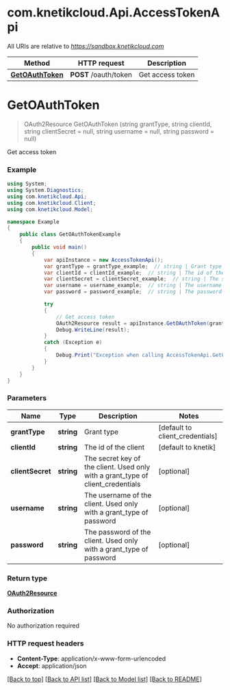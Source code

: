 # com.knetikcloud.Api.AccessTokenApi

All URIs are relative to *https://sandbox.knetikcloud.com*

Method | HTTP request | Description
------------- | ------------- | -------------
[**GetOAuthToken**](AccessTokenApi.md#getoauthtoken) | **POST** /oauth/token | Get access token


<a name="getoauthtoken"></a>
# **GetOAuthToken**
> OAuth2Resource GetOAuthToken (string grantType, string clientId, string clientSecret = null, string username = null, string password = null)

Get access token

### Example
```csharp
using System;
using System.Diagnostics;
using com.knetikcloud.Api;
using com.knetikcloud.Client;
using com.knetikcloud.Model;

namespace Example
{
    public class GetOAuthTokenExample
    {
        public void main()
        {
            var apiInstance = new AccessTokenApi();
            var grantType = grantType_example;  // string | Grant type (default to client_credentials)
            var clientId = clientId_example;  // string | The id of the client (default to knetik)
            var clientSecret = clientSecret_example;  // string | The secret key of the client.  Used only with a grant_type of client_credentials (optional) 
            var username = username_example;  // string | The username of the client.  Used only with a grant_type of password (optional) 
            var password = password_example;  // string | The password of the client.  Used only with a grant_type of password (optional) 

            try
            {
                // Get access token
                OAuth2Resource result = apiInstance.GetOAuthToken(grantType, clientId, clientSecret, username, password);
                Debug.WriteLine(result);
            }
            catch (Exception e)
            {
                Debug.Print("Exception when calling AccessTokenApi.GetOAuthToken: " + e.Message );
            }
        }
    }
}
```

### Parameters

Name | Type | Description  | Notes
------------- | ------------- | ------------- | -------------
 **grantType** | **string**| Grant type | [default to client_credentials]
 **clientId** | **string**| The id of the client | [default to knetik]
 **clientSecret** | **string**| The secret key of the client.  Used only with a grant_type of client_credentials | [optional] 
 **username** | **string**| The username of the client.  Used only with a grant_type of password | [optional] 
 **password** | **string**| The password of the client.  Used only with a grant_type of password | [optional] 

### Return type

[**OAuth2Resource**](OAuth2Resource.md)

### Authorization

No authorization required

### HTTP request headers

 - **Content-Type**: application/x-www-form-urlencoded
 - **Accept**: application/json

[[Back to top]](#) [[Back to API list]](../README.md#documentation-for-api-endpoints) [[Back to Model list]](../README.md#documentation-for-models) [[Back to README]](../README.md)

